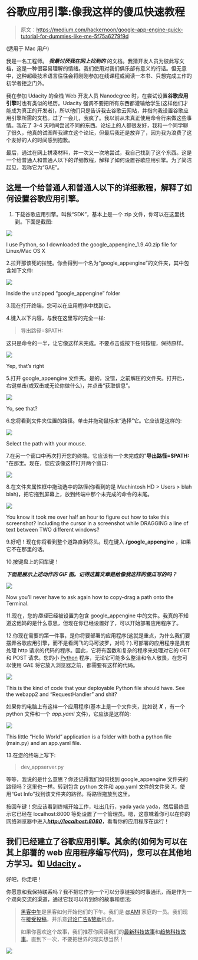 # 谷歌应用引擎:像我这样的傻瓜快速教程

> 原文：<https://medium.com/hackernoon/google-app-engine-quick-tutorial-for-dummies-like-me-5f75a6279f9d>

(适用于 Mac 用户)

我是一名工程师。 ***我最讨厌我在网上找到的*** 的文档。我猜开发人员为彼此写文档，这是一种很容易理解的情绪。我们使用对我们俱乐部有意义的行话。但无意中，这种超级技术语言往往会将刚刚参加在线课程或阅读一本书、只想完成工作的初学者拒之门外。

我在参加 Udacity 的全栈 Web 开发人员 Nanodegree 时，在尝试设置**谷歌应用引擎**时也有类似的经历。Udacity 强调不要把所有东西都灌输给学生(这样他们才能成为真正的开发者)，所以他们只是告诉我去谷歌云网站，并指向我设置谷歌应用引擎所需的文档。过了一会儿，我疯了。我以前从未真正使用命令行来做这些事情。我花了 3-4 天时间尝试不同的东西。论坛上的人都很友好，我和一个同学聊了很久，他真的试图帮我建立这个论坛，但最后我还是放弃了，因为我为浪费了这个友好的人的时间感到抱歉。

最后，通过在网上拼凑材料，并一次又一次地尝试，我自己找到了这个东西。这是一个给普通人和普通人以下的详细教程，解释了如何设置谷歌应用引擎。为了简洁起见，我称它为“GAE”。

## 这是一个给普通人和普通人以下的详细教程，解释了如何设置谷歌应用引擎。

1.  下载谷歌应用引擎。叫做“SDK”，基本上是一个 zip 文件，你可以在这里找到。下面是截图:

![](img/e676504546da65dd8e84576e0844215b.png)

I use Python, so I downloaded the google_appengine_1.9.40.zip file for Linux/Mac OS X

2.拉开那该死的拉链。你会得到一个名为“google_appengine”的文件夹，其中包含如下文件:

![](img/c82d23d10b068a35a9bade8e13a2b096.png)

Inside the unzipped “google_appengine” folder

3.现在打开终端，您可以在应用程序中找到它。

4.键入以下内容，与我在这里写的完全一样:

> 导出路径=$PATH:

这只是命令的一半，让它像这样未完成。不要点击或按下任何按钮，保持原样。

![](img/2c4cc6d35090a64c82abe75b3c30f32e.png)

Yep, that’s right

5.打开 google_appengine 文件夹。是的，没错，之前解压的文件夹。打开后，右键单击(或双击或无论你做什么)，并点击“获取信息”。

![](img/dd894c229a3d5efd7459b7e306898036.png)

Yo, see that?

6.您将看到文件夹位置的路径。单击并拖动鼠标来“选择”它。它应该是这样的:

![](img/d452896fbb90b9ad17269bcc32bee1ea.png)

Select the path with your mouse.

7.在另一个窗口中再次打开您的终端。它应该有一个未完成的"**导出路径=$PATH:** "在那里。现在，您应该像这样打开两个窗口:

![](img/72d9d8ee948ca109ccd5b2638a3e3f81.png)

8.在文件夹属性框中拖动选中的路径(你看到的是 Machintosh HD > Users > blah blah)，把它拖到屏幕上，放到终端中那个未完成的命令的末尾。

![](img/d03050d6b82c7c87e748e98b90b1d393.png)

You know it took me over half an hour to figure out how to take this screenshot? Including the cursor in a screenshot while DRAGGING a line of text between TWO different windows?

9.好吧！现在你将看到整个道路直到尽头。现在键入 **/google_appengine** ，如果它不在那里的话。

10.按键盘上的回车键！

***下面是展示上述动作的 GIF 图。记得这篇文章是给像我这样的傻瓜写的吗？***

![](img/08a26f88f5988f699081e7b3afb7cf9c.png)

Now you’ll never have to ask again how to copy-drag a path onto the Terminal.

11.现在，您的*路径*已经被设置为包含 google_appengine 中的文件。我真的不知道这他妈的是什么意思，但现在你已经设置好了，可以开始部署应用程序了。

12.你现在需要的第一件事，是你将要部署的应用程序(这就是重点，为什么我们要摆弄谷歌应用引擎，而不是看网飞的马可波罗，对吗？).可部署的应用程序是具有处理 http 请求的代码的程序。因此，它将有函数和复杂的程序来处理对它的 GET 和 POST 请求。您的小 [Python](https://hackernoon.com/tagged/python) 程序，无论它可能多么整洁和令人敬畏，在您可以使用 GAE 将它放入浏览器之前，都需要有这样的代码。

![](img/26ae0039dbc4713e7a37b698526e822c.png)

This is the kind of code that your deployable Python file should have. See the webapp2 and “RequestHandler” and shit?

如果你的电脑上有这样一个应用程序(基本上是一个文件夹，比如说 ***X*** ，有一个 python 文件和一个 *app.yaml* 文件)，它应该是这样的:

![](img/c3d014c89f1758b9c3a5d64f9ab89680.png)

This little “Hello World” application is a folder with both a python file (main.py) and an app.yaml file.

13.在您的终端上写下:

> dev_appserver.py<path to="" the="" folder="" x=""></path>

等等，我说的<path to="" the="" folder="" x="">是什么意思？你还记得我们如何找到 google_appengine 文件夹的路径吗？这里也一样。转到包含 python 文件和 app.yaml 文件的文件夹 X，使用“Get Info”找到该文件夹的路径。将路径拖放到这里。</path>

按回车键！您应该看到终端开始工作，吐出几行，yada yada yada，然后最终显示它已经在 localhost:8000 等处设置了一个管理员。嗯，这意味着你可以在你的网络浏览器中进入[***http://localhost:8080***](http://localhost:8080)，看看你的应用程序在运行！

## 我们已经建立了谷歌应用引擎。其余的(如何为可以在其上部署的 web 应用程序编写代码)，您可以在其他地方学习。如 [Udacity](http://udacity.com) 。

好吧，你走吧！

你愿意和我保持联系吗？我不把它作为一个可以分享链接的时事通讯，而是作为一个双向交流的渠道，通过它我可以听到你的故事和想法:

> [黑客中午](http://bit.ly/Hackernoon)是黑客如何开始他们的下午。我们是 [@AMI](http://bit.ly/atAMIatAMI) 家庭的一员。我们现在[接受投稿](http://bit.ly/hackernoonsubmission)，并乐意[讨论广告&赞助](mailto:partners@amipublications.com)机会。
> 
> 如果你喜欢这个故事，我们推荐你阅读我们的[最新科技故事](http://bit.ly/hackernoonlatestt)和[趋势科技故事](https://hackernoon.com/trending)。直到下一次，不要把世界的现实想当然！

[![](img/be0ca55ba73a573dce11effb2ee80d56.png)](https://goo.gl/Ahtev1)